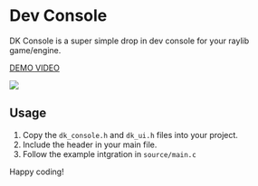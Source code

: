 # Dev Console

DK Console is a super simple drop in dev console for your raylib game/engine.

[DEMO VIDEO](https://www.youtube.com/watch?v=c6IXiEBWHXk)

<img src="https://github.com/dkvilo/dk_console/blob/master/Resources/prev.png" />

## Usage

1. Copy the `dk_console.h` and `dk_ui.h` files into your project.
2. Include the header in your main file.
3. Follow the example intgration in `source/main.c`

Happy coding!
